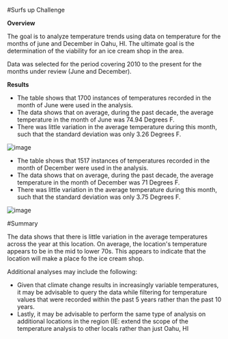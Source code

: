 #Surfs up Challenge

**Overview**

The goal is to analyze temperature trends using data on temperature for the months of june and December in Oahu, HI. The ultimate goal is the determination of the viability for an ice cream shop in the area. 

Data was selected for the period covering 2010 to the present for the months under review (June and December). 

**Results**

* The table shows that 1700 instances of temperatures recorded in the month of June were used in the analysis. 
* The data shows that on average, during the past decade, the average temperature in the month of June was 74.94 Degrees F. 
* There was little variation in the average temperature during this month, such that the standard deviation was only 3.26 Degrees F. 

![image](https://user-images.githubusercontent.com/95975772/156912538-51fcf497-82c2-4ce5-aed5-1b24072a0ccc.png)


* The table shows that 1517 instances of temperatures recorded in the month of December were used in the analysis. 
* The data shows that on average, during the past decade, the average temperature in the month of December was 71 Degrees F. 
* There was little variation in the average temperature during this month, such that the standard deviation was only 3.75 Degrees F. 

![image](https://user-images.githubusercontent.com/95975772/156912620-e5b149e2-0b44-4ff2-b4e1-33678fd7768a.png)


#Summary 

The data shows that there is little variation in the average temperatures across the year at this location. On average, the location's temperature appears to be in the mid to lower 70s. This appears to indicate that the location will make a place fo the ice cream shop.

Additional analyses may include the following:
* Given that climate change results in increasingly variable temperatures, it may be advisable to query the data while filtering for temperature values that were recorded within the past 5 years rather than the past 10 years.
* Lastly, it may be advisable to perform the same type of analysis on additional locations in the region (IE: extend the scope of the temperature analysis to other locals rather than just Oahu, HI





